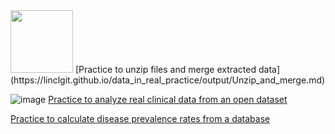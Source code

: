<img src="https://linclgit.github.io/data_in_real_practice/images/unnamed-chunk-9-1.png" width="100">    
[Practice to unzip files and merge extracted data](https://linclgit.github.io/data_in_real_practice/output/Unzip_and_merge.md)    

![image](https://linclgit.github.io/data_in_real_practice/images/unnamed-chunk-7-1.png)
[Practice to analyze real clinical data from an open dataset](https://linclgit.github.io/data_in_real_practice/output/clinical_data_practice.html)

[Practice to calculate disease prevalence rates from a database](https://linclgit.github.io/data_in_real_practice/prevalence_practice.html)
